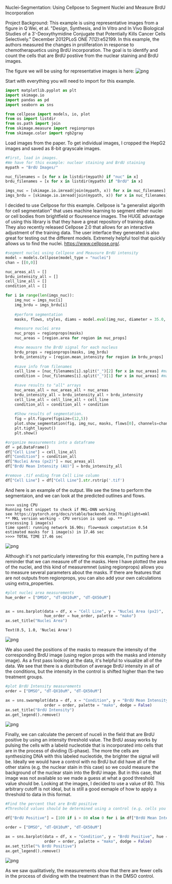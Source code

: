 Nuclei-Segmentation: Using Cellpose to Segment Nuclei and Measure BrdU Incorporation


Project Background:  This example is using representative images from a figure in Q Wei, et al. "Design, Synthesis, and In Vitro and In Vivo Biological Studies of a 3′-Deoxythymidine Conjugate that Potentially Kills Cancer Cells Selectively." December 2012PLoS ONE 7(12):e52199. In this example, the authors measured the changes in proliferation in response to chemotherapuetics using BrdU incorporation. The goal is to identify and count the cells that are BrdU postiive from the nuclear staining and BrdU images.  

The figure we will be using for representative images is here: ![png](BrdU_representative.png)


Start with everything you will need to import for this example.
```python
import matplotlib.pyplot as plt
import skimage.io
import pandas as pd
import seaborn as sns

from cellpose import models, io, plot
from os import listdir
from os.path import join
from skimage.measure import regionprops
from skimage.color import rgb2gray
```

Load images from the paper.  To get individual images, I cropped the HepG2 images and saved as 8-bit grayscale images.  

```python
#First, load in images.
#We have for this example: nuclear staining and BrdU staining
mypath = "BrdU Images/"

nuc_filenames = [x for x in listdir(mypath) if "nuc" in x]
brdu_filenames = [x for x in listdir(mypath) if "BrdU" in x]

imgs_nuc = [skimage.io.imread(join(mypath, x)) for x in nuc_filenames]
imgs_brdu = [skimage.io.imread(join(mypath, x)) for x in nuc_filenames]
```

I decided to use Cellpose for this example.  Cellpose is "a generalist algorith for cell segmentation" that uses machine learning to segment either nuclei or cell bodies from brightfield or flouresence images.  The HUGE advantage of using this library is that they have a great repository of training data. They also recently released Cellpose 2.0 that allows for an interactive adjustment of the training data.  The user interface they generated is also great for testing out the different models.  Extremely helpful tool that quickly allows us to find the nuclei.  https://www.cellpose.org/.

```python
#segment nuclei using Cellpose and Meausure BrdU intensity 
model = models.Cellpose(model_type = "nuclei")
chan = [[0,0]]

nuc_areas_all = []
brdu_intensity_all = []
cell_line_all = []
condition_all = []

for i in range(len(imgs_nuc)):
    img_nuc = imgs_nuc[i]
    img_brdu = imgs_brdu[i]
   
    #perform segmentation
    masks, flows, styles, diams = model.eval(img_nuc, diameter = 35.0, channels = chan)

    #measure nuclei area
    nuc_props = regionprops(masks)
    nuc_areas = [region.area for region in nuc_props]

    #now meausre the BrdU signal for each nucleus
    brdu_props = regionprops(masks, img_brdu)
    brdu_intensity = [region.mean_intensity for region in brdu_props]
    
    #save info from filenames
    cell_line = [nuc_filenames[i].split("_")[2] for x in nuc_areas] #make dimension match above measurements
    condition = [nuc_filenames[i].split("_")[1] for x in nuc_areas] #make dimension match above measurements

    #save results to "all" arrays
    nuc_areas_all = nuc_areas_all + nuc_areas
    brdu_intensity_all = brdu_intensity_all + brdu_intensity
    cell_line_all = cell_line_all + cell_line
    condition_all = condition_all + condition
    
    #Show results of segmentation.  
    fig = plt.figure(figsize=(12,5))
    plot.show_segmentation(fig, img_nuc, masks, flows[0], channels=chan)
    plt.tight_layout()
    plt.show()

#organize measurements into a dataframe
df = pd.DataFrame()
df["Cell Line"] = cell_line_all
df["Condition"] = condition_all
df["Nuclei Area (px2)"] = nuc_areas_all
df["BrdU Mean Intensity (AU)"] = brdu_intensity_all

#remove .tif ending from Cell Line column
df["Cell Line"] = df["Cell Line"].str.rstrip('.tif')
```
And here is an example of the output.  We see the time to perform the segmentaion, and we can look at the predicted outlines and flows.

    >>>> using CPU
    Running test snippet to check if MKL-DNN working
    see https://pytorch.org/docs/stable/backends.html?highlight=mkl
    ** MKL version working - CPU version is sped up. **
    processing 1 image(s)
    time spent: running network 16.90s; flow+mask computation 0.54
    estimated masks for 1 image(s) in 17.46 sec
    >>>> TOTAL TIME 17.46 sec



    
![png](output_3_1.png)
    
Although it's not particularly interesting for this example, I'm putting here a reminder that we can measure off of the masks.  Here I have plotted the area of the nuclei, and this kind of measuremnet (using regionprops) allows you to measure several parameters about the masks.  If there are features that are not outputs from regionprops, you can also add your own calculations using extra_properties.  


```python
#plot nuclei area measurements
hue_order = ["DMSO", "dT-QX10uM", "dT-QX50uM"]


ax = sns.barplot(data = df, x = "Cell Line", y = "Nuclei Area (px2)",
                 hue_order = hue_order, palette = "mako")
ax.set_title("Nuclei Area")

```




    Text(0.5, 1.0, 'Nuclei Area')




    
![png](output_4_1.png)
    

We also used the positions of the masks to measure the intensity of the corresponding BrdU image (using region props with the masks and intensity image).  As a first pass looking at the data, it's helpful to visualize all of the data.  We see that there is a distribution of average BrdU intensity in all of the conditions, but the intensity in the control is shifted higher than the two treatment groups. 

```python
#plot BrdU Intensity measurements
order = ["DMSO", "dT-QX10uM", "dT-QX50uM"]

ax = sns.swarmplot(data = df, x = "Condition", y = "BrdU Mean Intensity (AU)", hue = "Condition", 
                 order = order, palette = "mako", dodge = False)
ax.set_title("BrdU Intensity")
ax.get_legend().remove()
```


    
![png](output_5_0.png)
    

Finally, we can calculate the percent of nuceli in the field that are BrdU positive by using an intensity threshold value.  The BrdU assay works by pulsing the cells with a labeld nucleotide that is incorporated into cells that are in the process of dividing (S-phase).  The more the cells are synthesizing DNA with this labeled nucleotide, the brighter the signal will be.  Ideally we would have a control with no BrdU but did have all of the other stains (e.g. the nuclear stain in this case) so we could measure the background of the nuclear stain into the BrdU image.  But in this case, that image was not available so we made a guess at what a good threshold value should be.  Looking at the images, I decided to use a value of 80.  This arbitrary cutoff is not ideal, but is still a good exmaple of how to apply a threshold to data in this format.

```python
#Find the percent that are BrdU positive
#Threshold values should be determined using a control (e.g. cells you are sure are not entering S-phase)

df["BrdU Positive"] = [100 if i > 80 else 0 for i in df["BrdU Mean Intensity (AU)"]]

order = ["DMSO", "dT-QX10uM", "dT-QX50uM"]

ax = sns.barplot(data = df, x = "Condition", y = "BrdU Positive", hue = "Condition", 
                 order = order, palette = "mako", dodge = False)
ax.set_title("% BrdU Positive")
ax.get_legend().remove()
```


    
![png](output_6_0.png)
    

As we saw qualitatively, the measurements show that there are fewer cells in the process of dividing with the treatment than in the DMSO control.


